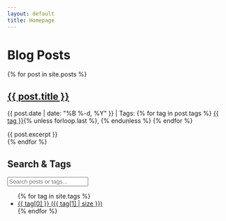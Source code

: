 ```yaml
---
layout: default
title: Homepage
---
```

<div class="content-wrapper">
  <main class="post-list">
    <h1>Blog Posts</h1>
    {% for post in site.posts %}
    <article class="post" data-tags="{{ post.tags | join: ',' }}">
      <h2><a href="{{ post.url | relative_url }}">{{ post.title }}</a></h2>
      <p class="post-meta">
        {{ post.date | date: "%B %-d, %Y" }} |
        Tags:
        {% for tag in post.tags %}
        <a href="#" class="tag-link" data-tag="{{ tag | downcase }}">{{ tag }}</a>{% unless forloop.last %}, {% endunless %}
        {% endfor %}
      </p>
      {{ post.excerpt }}
    </article>
    {% endfor %}
  </main>
  <aside class="tag-sidebar">
    <h2>Search & Tags</h2>
    <input type="text" id="search-input" placeholder="Search posts or tags...">
    <ul class="tag-cloud">
      {% for tag in site.tags %}
      <li>
        <a href="#" class="tag-link" data-tag="{{ tag[0] | downcase }}">
          {{ tag[0] }} <span>({{ tag[1] | size }})</span>
        </a>
      </li>
      {% endfor %}
    </ul>
  </aside>
</div>
<div id="search-results" style="display: none;">
  <h2>Search Results</h2>
  <ul id="results-container"></ul>
</div>
<div id="tag-results" style="display: none;">
  <h2>Articles tagged with "<span id="current-tag"></span>"</h2>
  <ul id="tagged-posts"></ul>
</div>
<p><a href="#" id="back-to-all" style="display: none;">Back to all posts</a></p>
<script src="{{ '/assets/js/search-tags.js' | relative_url }}"></script>